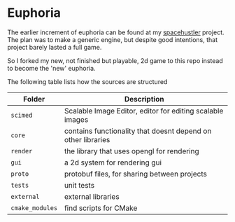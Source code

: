 # Euphoria

The earlier increment of euphoria can be found at my [spacehustler](https://github.com/madeso/spacehustler) project. The plan was to make a generic engine, but despite good intentions, that project barely lasted a full game.

So I forked my new, not finished but playable, 2d game to this repo instead to become the 'new' euphoria.

The following table lists how the sources are structured
 
| Folder          | Description|
| ---             | --- |
| `scimed`        | Scalable Image Editor, editor for editing scalable images |
| `core`          | contains functionality that doesnt depend on other libraries |
| `render`        | the library that uses opengl for rendering |
| `gui`           | a 2d system for rendering gui |
| `proto`         | protobuf files, for sharing between projects |
| `tests`         | unit tests |
| `external`      | external libraries |
| `cmake_modules` | find scripts for CMake |

